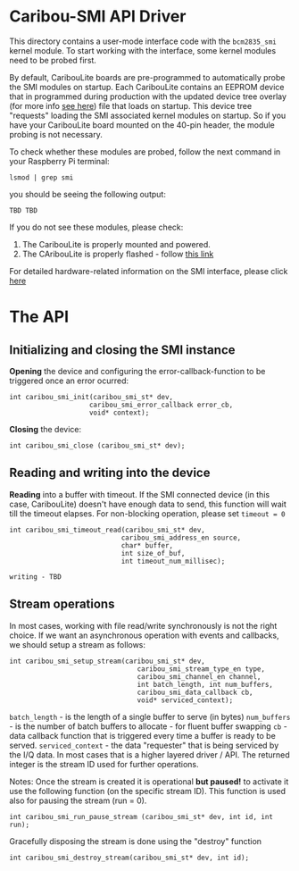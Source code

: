 # Caribou-SMI API Driver
This directory contains a user-mode interface code with the `bcm2835_smi` kernel module.
To start working with the interface, some kernel modules need to be probed first.

By default, CaribouLite boards are pre-programmed to automatically probe the SMI modules on startup. Each CaribouLite contains an EEPROM device that in programmed during production with the updated device tree overlay (for more info [see here](../../../devicetrees/README.md)) file that loads on startup. This device tree "requests" loading the SMI associated kernel modules on startup. So if you have your CaribouLite board mounted on the 40-pin header, the module probing is not necessary.

To check whether these modules are probed, follow the next command in your Raspberry Pi terminal:
```
lsmod | grep smi
```

you should be seeing the following output:
```
TBD TBD
```

If you do not see these modules, please check:
1. The CaribouLite is properly mounted and powered.
2. The CAribouLite is properly flashed - follow [this link](../../../../docs/flashing/README.md)

For detailed hardware-related information on the SMI interface, please click [here](../../../../docs/smi/README.md)

# The API
## Initializing and closing the SMI instance

**Opening** the device and configuring the error-callback-function to be triggered once an error ocurred:
```
int caribou_smi_init(caribou_smi_st* dev,
                    caribou_smi_error_callback error_cb,
                    void* context);
```

**Closing** the device:
```
int caribou_smi_close (caribou_smi_st* dev);
```

## Reading and writing into the device

**Reading** into a buffer with timeout. If the SMI connected device (in this case, CaribouLite) doesn't have enough data to send, this function will wait till the timeout elapses. For non-blocking operation, please set `timeout = 0`
```
int caribou_smi_timeout_read(caribou_smi_st* dev,
                            caribou_smi_address_en source,
                            char* buffer,
                            int size_of_buf,
                            int timeout_num_millisec);
```

```
writing - TBD
```

## Stream operations
In most cases, working with file read/write synchronously is not the right choice. If we want an asynchronous operation with events and callbacks, we should setup a stream as follows:
```
int caribou_smi_setup_stream(caribou_smi_st* dev,
                                caribou_smi_stream_type_en type,
                                caribou_smi_channel_en channel,
                                int batch_length, int num_buffers,
                                caribou_smi_data_callback cb,
                                void* serviced_context);
```
`batch_length` - is the length of a single buffer to serve (in bytes)
`num_buffers` - is the number of batch buffers to allocate - for fluent buffer swapping
`cb` - data callback function that is triggered every time a buffer is ready to be served.
`serviced_context` - the data "requester" that is being serviced by the I/Q data. In most cases that is a higher layered driver / API.
The returned integer is the stream ID used for further operations.

Notes: Once the stream is created it is operational **but paused!** to activate it use the following function (on the specific stream ID). This function is used also for pausing the stream (run = 0).
```
int caribou_smi_run_pause_stream (caribou_smi_st* dev, int id, int run);
```
Gracefully disposing the stream is done using the "destroy" function
```
int caribou_smi_destroy_stream(caribou_smi_st* dev, int id);
```
